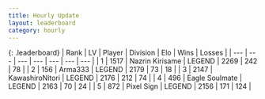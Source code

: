 ```yaml
---
title: Hourly Update
layout: leaderboard
category: hourly
---
```


{: .leaderboard}
| Rank | LV | Player | Division | Elo | Wins | Losses |
| --- | --- | --- | --- | --- | --- | --- |
| <span data-change="0">1</span> | 1517 | <span title="ID: 315148">Nazrin Kirisame</span> | LEGEND | <span data-change="0">2269</span> | <span data-change="0">242</span> | <span data-change="0">78</span> |
| <span data-change="0">2</span> | 156 | <span title="ID: 402844">Arma333</span> | LEGEND | <span data-change="0">2179</span> | <span data-change="0">73</span> | <span data-change="0">18</span> |
| <span data-change="0">3</span> | 2147 | <span title="ID: 164871">KawashiroNitori</span> | LEGEND | <span data-change="0">2176</span> | <span data-change="0">212</span> | <span data-change="0">74</span> |
| <span data-change="0">4</span> | 496 | <span title="ID: 512212">Eagle Soulmate</span> | LEGEND | <span data-change="0">2163</span> | <span data-change="0">70</span> | <span data-change="0">24</span> |
| <span data-change="0">5</span> | 872 | <span title="ID: 568882">Pixel Sign</span> | LEGEND | <span data-change="0">2156</span> | <span data-change="0">171</span> | <span data-change="0">124</span> |